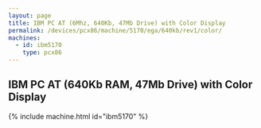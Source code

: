 ```yaml
---
layout: page
title: IBM PC AT (6Mhz, 640Kb, 47Mb Drive) with Color Display
permalink: /devices/pcx86/machine/5170/ega/640kb/rev1/color/
machines:
  - id: ibm5170
    type: pcx86
---
```


IBM PC AT (640Kb RAM, 47Mb Drive) with Color Display
----------------------------------------------------

{% include machine.html id="ibm5170" %}

